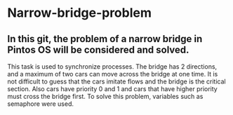 # Narrow-bridge-problem
## In this git, the problem of a narrow bridge in Pintos OS will be considered and solved.
This task is used to synchronize processes.
The bridge has 2 directions, and a maximum of two cars can move across the bridge at one time. It is not difficult to guess that the cars imitate flows and the bridge is the critical section. Also cars have priority 0 and 1 and cars that have higher priority must cross the bridge first. To solve this problem, variables such as semaphore were used.
